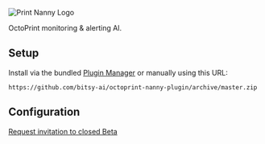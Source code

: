 ![Print Nanny Logo](/docs/logo.png)

OctoPrint monitoring & alerting AI.

## Setup

Install via the bundled [Plugin Manager](https://docs.octoprint.org/en/master/bundledplugins/pluginmanager.html)
or manually using this URL:

    https://github.com/bitsy-ai/octoprint-nanny-plugin/archive/master.zip

## Configuration

[Request invitation to closed Beta](https://www.print-nanny.com/request-invite/)
